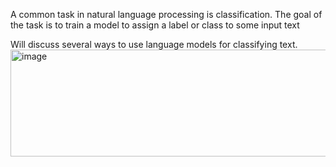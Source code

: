 A common task in natural language processing is classification. The goal of the task is to train a model to assign a label or class to some input text

Will discuss several ways to use language models for classifying text. 
<img width="2240" height="171" alt="image" src="https://github.com/user-attachments/assets/07336b9a-06b1-4c67-9de6-3e7477013daa" />
